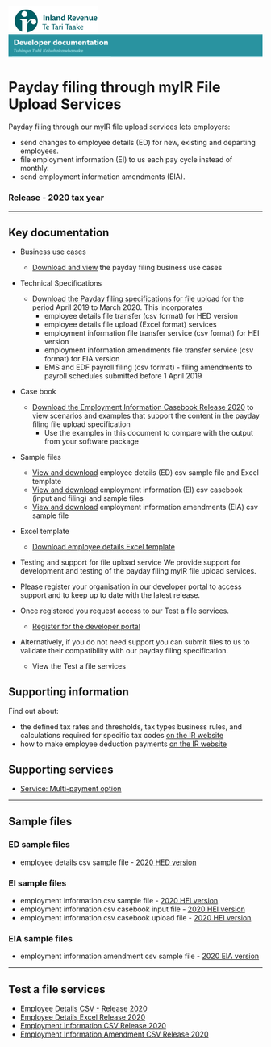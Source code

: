 ![IRD logo](../../../Images/IRlogo.gif)
![Software Dev](../../../Images/SoftwareDev.png)

# Payday filing through myIR File Upload Services

Payday filing through our myIR file upload services lets employers:
* send changes to employee details (ED) for new, existing and departing employees.
* file employment information (EI) to us each pay cycle instead of monthly.
* send employment information amendments (EIA).

### Release - 2020 tax year

-----------------
## Key documentation

- Business use cases
	* [Download and view](Paydayfiling_myIR_Fileupload_business_use_cases_2020.pdf) the payday filing business use cases
	
- Technical Specifications 
	* [Download the Payday filing specifications for file upload](PaydayFilingFileUploadSpecification2020v11.pdf) for the period April 2019 to March 2020. This incorporates
		* employee details file transfer (csv format) for HED version
		* employee details file upload (Excel format) services 
		* employment information file transfer service (csv format) for HEI version
		* employment information amendments file transfer service (csv format) for EIA version
		* EMS and EDF payroll filing (csv format) - filing amendments to payroll schedules submitted before 1 April 2019
		
- Case book
    * [Download the Employment Information Casebook Release 2020](PaydaySoftwareDevelopersCasebook2020v12.pdf) to view scenarios and examples that support the content in the payday filing file upload specification
		* Use the examples in this document to compare with the output from your software package
	
- Sample files
    * [View and download](#ED-sample-files) employee details (ED) csv sample file and Excel template
	* [View and download](#EI-sample-files) employment information (EI) csv casebook (input and filing) and sample files
	* [View and download](#EIA-sample-files) employment information amendments (EIA) csv sample file
	
- Excel template
	* [Download employee details Excel template](New-and-departing-employee-details-template_R2020.xls)
	
- Testing and support for file upload service
We provide support for development and testing of the payday filing myIR file upload services.

* Please register your organisation in our developer portal to access support and to keep up to date with the latest release.
* Once registered you request access to our Test a file services.

	* [Register for the developer portal](https//developerportal.ird.govt.nz/?Link=SIGNUP)

* Alternatively, if you do not need support you can submit files to us to validate their compatibility with our payday filing specification.

	* View the Test a file services

## Supporting information

Find out about:
* the defined tax rates and thresholds, tax types business rules, and calculations required for specific tax codes [on the IR website](https://www.ird.govt.nz/digital-service-providers/services-catalogue/returns-and-information/payday-filing/payroll-calculations-and-business-rules)
* how to make employee deduction payments [on the IR website](https://www.ird.govt.nz/payroll-employers/returns-payments/payday-filing/)

## Supporting services

* [Service: Multi-payment option](../Service%20-%20Multi-Payment%20ption/)

-----------------
## Sample files

### ED sample files

* employee details csv sample file - [2020 HED version](./Sample%20files/ED_Test_HED_2020_example.csv)

### EI sample files

* employment information csv sample file - [2020 HEI version](./Sample%20files/EI_Test_HEI_2020_example.csv)
* employment information csv casebook input file - [2020 HEI version](./Sample%20files/Casebook_EI_Input_HEI_2020_v11.csv)
* employment information csv casebook upload file - [2020 HEI version](./Sample%20files/Casebook_EI_Upload_HEI_2020_v12.csv)

	
### EIA sample files

* employment information amendment csv sample file - [2020 EIA version](./Sample%20files/EIA_Test_EIA_2020_example.csv)

-----------------
## Test a file services

* [Employee Details CSV - Release 2020](https://myir.ird.govt.nz/eservices/home?link=TSTEMP)
* [Employee Details Excel Release 2020](https://myir.ird.govt.nz/eservices/home?link=TSTFIL)
* [Employment Information CSV Release 2020](https://myir.ird.govt.nz/eservices/home?link=PSOEITEST)
* [Employment Information Amendment CSV Release 2020](https://myir.ird.govt.nz/eservices/home?link=PSOEIATEST)
